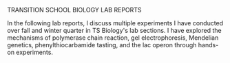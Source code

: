 TRANSITION SCHOOL BIOLOGY LAB REPORTS

In the following lab reports, I discuss multiple experiments I have conducted over fall and winter quarter in TS Biology's lab sections. 
I have explored the mechanisms of polymerase chain reaction, gel electrophoresis, Mendelian genetics, phenylthiocarbamide tasting, and the lac operon through hands-on experiments.
